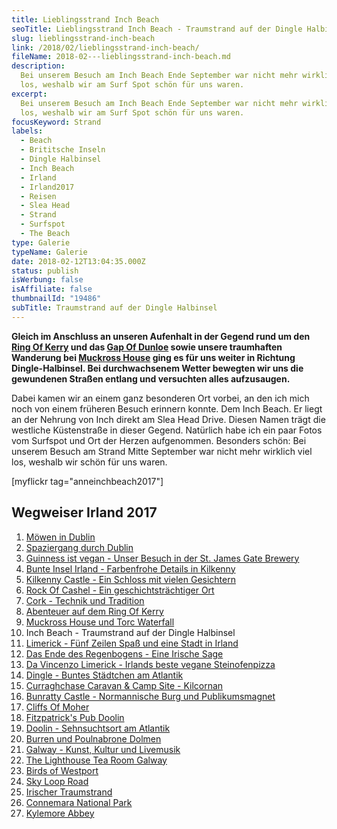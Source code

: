 ```yaml
---
title: Lieblingsstrand Inch Beach
seoTitle: Lieblingsstrand Inch Beach - Traumstrand auf der Dingle Halbinsel
slug: lieblingsstrand-inch-beach
link: /2018/02/lieblingsstrand-inch-beach/
fileName: 2018-02---lieblingsstrand-inch-beach.md
description:
  Bei unserem Besuch am Inch Beach Ende September war nicht mehr wirklich viel
  los, weshalb wir am Surf Spot schön für uns waren.
excerpt:
  Bei unserem Besuch am Inch Beach Ende September war nicht mehr wirklich viel
  los, weshalb wir am Surf Spot schön für uns waren.
focusKeyword: Strand
labels:
  - Beach
  - Brititsche Inseln
  - Dingle Halbinsel
  - Inch Beach
  - Irland
  - Irland2017
  - Reisen
  - Slea Head
  - Strand
  - Surfspot
  - The Beach
type: Galerie
typeName: Galerie
date: 2018-02-12T13:04:35.000Z
status: publish
isWerbung: false
isAffiliate: false
thumbnailId: "19486"
subTitle: Traumstrand auf der Dingle Halbinsel
---
```


<strong>Gleich im Anschluss an unseren Aufenhalt in der Gegend rund um den
<a href="http://cardamonchai.com/2018/01/ring-of-kerry/">Ring Of Kerry</a> und
das <a href="http://cardamonchai.com/2018/01/gap-of-dunloe/">Gap Of Dunloe</a>
sowie unsere traumhaften Wanderung bei
<a href="http://cardamonchai.com/2018/02/muckross-house-und-torc-waterfall-irland/">Muckross
House</a> ging es für uns weiter in Richtung Dingle-Halbinsel. Bei
durchwachsenem Wetter bewegten wir uns die gewundenen Straßen entlang und
versuchten alles aufzusaugen.</strong>

Dabei kamen wir an einem ganz besonderen Ort vorbei, an den ich mich noch von
einem früheren Besuch erinnern konnte. Dem Inch Beach. Er liegt an der Nehrung
von Inch direkt am Slea Head Drive. Diesen Namen trägt die westliche
Küstenstraße in dieser Gegend. Natürlich habe ich ein paar Fotos vom Surfspot
und Ort der Herzen aufgenommen. Besonders schön: Bei unserem Besuch am Strand
Mitte September war nicht mehr wirklich viel los, weshalb wir schön für uns
waren.

[myflickr tag="anneinchbeach2017"]

## Wegweiser Irland 2017

<ol>
    <li><a href="http://cardamonchai.com/2017/10/moewen-in-dublin/">Möwen in Dublin</a></li>
    <li><a href="http://cardamonchai.com/2017/10/kleiner-spaziergang-durch-dublin/">Spaziergang durch Dublin</a></li>
    <li><a href="http://cardamonchai.com/2017/10/guinness-ist-vegan-brauerei-besuch/">Guinness ist vegan - Unser Besuch in der St. James Gate Brewery</a></li>
    <li><a href="http://cardamonchai.com/2017/11/kilkenny-bunte-insel-irland/">Bunte Insel Irland - Farbenfrohe Details in Kilkenny</a></li>
    <li><a href="http://cardamonchai.com/2017/11/kilkenny-castle/">Kilkenny Castle - Ein Schloss mit vielen Gesichtern</a></li>
    <li><a href="http://cardamonchai.com/2017/11/rock-of-cashel/">Rock Of Cashel - Ein geschichtsträchtiger Ort</a></li>
    <li><a href="http://cardamonchai.com/2017/12/cork/">Cork - Technik und Tradition</a></li>
    <li><a href="http://cardamonchai.com/2018/01/ring-of-kerry/">Abenteuer auf dem Ring Of Kerry</a></li>
    <li><a href="http://cardamonchai.com/2018/02/muckross-house-und-torc-waterfall-irland/">Muckross House und Torc Waterfall</a></li>
    <li>Inch Beach - Traumstrand auf der Dingle Halbinsel</li>
    <li><a href="http://cardamonchai.com/2018/02/limerick/">Limerick - Fünf Zeilen Spaß und eine Stadt in Irland</a></li>
    <li><a href="http://cardamonchai.com/2018/02/das-ende-des-regenbogens/">Das Ende des Regenbogens - Eine Irische Sage</a></li>
    <li><a href="http://cardamonchai.com/2018/03/da-vincenzo-limerick/">Da Vincenzo Limerick - Irlands beste vegane Steinofenpizza</a></li>
    <li><a href="http://cardamonchai.com/2018/03/dingle/">Dingle - Buntes Städtchen am Atlantik</a></li>
    <li><a href="http://cardamonchai.com/2018/03/curraghchase-caravan-camp-site/">Curraghchase Caravan &amp; Camp Site - Kilcornan</a></li>
    <li><a href="http://cardamonchai.com/2018/03/bunratty-castle/">Bunratty Castle - Normannische Burg und Publikumsmagnet</a></li>
    <li><a href="http://cardamonchai.com/2018/04/cliffs-of-moher/">Cliffs Of Moher</a></li>
    <li><a href="http://cardamonchai.com/2018/04/fitzpatricks-pub-doolin/">Fitzpatrick's Pub Doolin</a></li>
    <li><a href="http://cardamonchai.com/2018/04/doolin/">Doolin - Sehnsuchtsort am Atlantik</a></li>
    <li><a href="http://cardamonchai.com/2018/04/poulnabrone-dolmen-burren/">Burren und Poulnabrone Dolmen</a></li>
    <li><a href="http://cardamonchai.com/2018/04/galway/">Galway - Kunst, Kultur und Livemusik</a></li>
    <li><a href="http://cardamonchai.com/2018/05/the-lighthouse-tea-room-galway/">The Lighthouse Tea Room Galway</a></li>
    <li><a href="http://cardamonchai.com/2018/05/birds-of-westport/">Birds of Westport</a></li>
    <li><a href="http://cardamonchai.com/2018/05/sky-loop-road-clifden/">Sky Loop Road</a></li>
    <li><a href="http://cardamonchai.com/2018/05/irischer-traumstrand/">Irischer Traumstrand</a></li>
    <li><a href="http://cardamonchai.com/2018/05/connemara-national-park/">Connemara National Park</a></li>
    <li><a href="http://cardamonchai.com/2018/05/kylemore-abbey/">Kylemore Abbey</a></li>
</ol>

